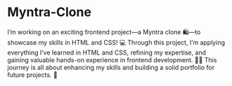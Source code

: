 # Myntra-Clone

I’m working on an exciting frontend project—a Myntra clone 🛍️—to showcase my skills in HTML and CSS! 💻 Through this project, I’m applying everything I’ve learned in HTML and CSS, refining my expertise, and gaining valuable hands-on experience in frontend development. 💪✨ This journey is all about enhancing my skills and building a solid portfolio for future projects. 🚀
